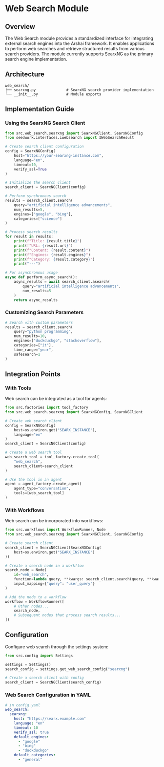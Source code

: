 # Web Search Module

## Overview
The Web Search module provides a standardized interface for integrating external search engines into the Arshai framework. It enables applications to perform web searches and retrieve structured results from various search providers. The module currently supports SearxNG as the primary search engine implementation.

## Architecture
```
web_search/
├── searxng.py              # SearxNG search provider implementation
└── __init__.py             # Module exports
```

## Implementation Guide

### Using the SearxNG Search Client

```python
from src.web_search.searxng import SearxNGClient, SearxNGConfig
from seedwork.interfaces.iwebsearch import IWebSearchResult

# Create search client configuration
config = SearxNGConfig(
    host="https://your-searxng-instance.com",
    language="en",
    timeout=10,
    verify_ssl=True
)

# Initialize the search client
search_client = SearxNGClient(config)

# Perform synchronous search
results = search_client.search(
    query="artificial intelligence advancements",
    num_results=5,
    engines=["google", "bing"],
    categories=["science"]
)

# Process search results
for result in results:
    print(f"Title: {result.title}")
    print(f"URL: {result.url}")
    print(f"Content: {result.content}")
    print(f"Engines: {result.engines}")
    print(f"Category: {result.category}")
    print("---")

# For asynchronous usage
async def perform_async_search():
    async_results = await search_client.asearch(
        query="artificial intelligence advancements",
        num_results=5
    )
    return async_results
```

### Customizing Search Parameters

```python
# Search with custom parameters
results = search_client.search(
    query="python programming",
    num_results=10,
    engines=["duckduckgo", "stackoverflow"],
    categories=["it"],
    time_range="year",
    safesearch=1
)
```

## Integration Points

### With Tools
Web search can be integrated as a tool for agents:

```python
from src.factories import tool_factory
from src.web_search.searxng import SearxNGConfig, SearxNGClient

# Create web search client
config = SearxNGConfig(
    host=os.environ.get("SEARX_INSTANCE"),
    language="en"
)
search_client = SearxNGClient(config)

# Create a web search tool
web_search_tool = tool_factory.create_tool(
    "web_search",
    search_client=search_client
)

# Use the tool in an agent
agent = agent_factory.create_agent(
    agent_type="conversation",
    tools=[web_search_tool]
)
```

### With Workflows
Web search can be incorporated into workflows:

```python
from src.workflows import WorkflowRunner, Node
from src.web_search.searxng import SearxNGClient, SearxNGConfig

# Create search client
search_client = SearxNGClient(SearxNGConfig(
    host=os.environ.get("SEARX_INSTANCE")
))

# Create a search node in a workflow
search_node = Node(
    id="web_search",
    function=lambda query, **kwargs: search_client.search(query, **kwargs),
    input_mapping={"query": "user_query"}
)

# Add the node to a workflow
workflow = WorkflowRunner([
    # Other nodes...
    search_node,
    # Subsequent nodes that process search results...
])
```

## Configuration
Configure web search through the settings system:

```python
from src.config import Settings

settings = Settings()
search_config = settings.get_web_search_config("searxng")

# Create a search client with config
search_client = SearxNGClient(search_config)
```

### Web Search Configuration in YAML

```yaml
# in config.yaml
web_search:
  searxng:
    host: "https://searx.example.com"
    language: "en"
    timeout: 10
    verify_ssl: true
    default_engines:
      - "google"
      - "bing"
      - "duckduckgo"
    default_categories:
      - "general"
``` 